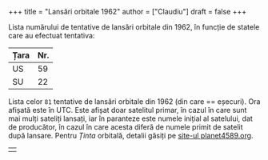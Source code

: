 +++
title = "Lansări orbitale 1962"
author = ["Claudiu"]
draft = false
+++

Lista numărului de tentative de lansări orbitale din 1962, în funcție de statele care au efectuat tentativa:

| Țara | Nr. |
|------|-----|
| US   | 59  |
| SU   | 22  |

Lista celor `81` tentative de lansări orbitale din 1962 (din care == eșecuri). Ora afișată este în UTC. Este afișat doar satelitul primar, în cazul în care sunt mai mulți sateliți lansați, iar în paranteze este numele inițial al satelului, dat de producător, în cazul în care acesta diferă de numele primit de satelit după lansare. Pentru _Ținta_ orbitală, detalii găsiți pe [site-ul planet4589.org](https://planet4589.org/space/log/orbcat.html).

|  |
|--|
|  |